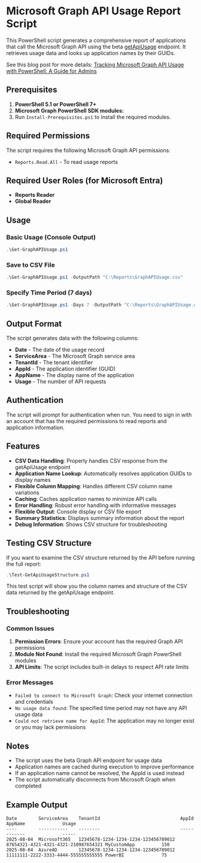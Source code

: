 # Microsoft Graph API Usage Report Script

This PowerShell script generates a comprehensive report of applications that call the Microsoft Graph API using the beta [getApiUsage](https://learn.microsoft.com/en-us/graph/api/reportroot-getapiusage?view=graph-rest-beta) endpoint. It retrieves usage data and looks up application names by their GUIDs.

See this blog post for more details: [Tracking Microsoft Graph API Usage with PowerShell: A Guide for Admins](https://mjfnet.com/p/tracking-microsoft-graph-api-usage-with-powershell-a-guide-for-admins/)

## Prerequisites

1. **PowerShell 5.1 or PowerShell 7+**
2. **Microsoft Graph PowerShell SDK modules:**
3. Run `Install-Prerequisites.ps1` to install the required modules.

## Required Permissions

The script requires the following Microsoft Graph API permissions:
- `Reports.Read.All` - To read usage reports

## Required User Roles (for Microsoft Entra)
- **Reports Reader** 
- **Global Reader** 

## Usage

### Basic Usage (Console Output)
```powershell
.\Get-GraphAPIUsage.ps1
```

### Save to CSV File
```powershell
.\Get-GraphAPIUsage.ps1 -OutputPath "C:\Reports\GraphAPIUsage.csv"
```

### Specify Time Period (7 days)
```powershell
.\Get-GraphAPIUsage.ps1 -Days 7 -OutputPath "C:\Reports\GraphAPIUsage.csv"
```

## Output Format

The script generates data with the following columns:
- **Date** - The date of the usage record
- **ServiceArea** - The Microsoft Graph service area
- **TenantId** - The tenant identifier
- **AppId** - The application identifier (GUID)
- **AppName** - The display name of the application
- **Usage** - The number of API requests

## Authentication

The script will prompt for authentication when run. You need to sign in with an account that has the required permissions to read reports and application information.

## Features

- **CSV Data Handling**: Properly handles CSV response from the getApiUsage endpoint
- **Application Name Lookup**: Automatically resolves application GUIDs to display names
- **Flexible Column Mapping**: Handles different CSV column name variations
- **Caching**: Caches application names to minimize API calls
- **Error Handling**: Robust error handling with informative messages
- **Flexible Output**: Console display or CSV file export
- **Summary Statistics**: Displays summary information about the report
- **Debug Information**: Shows CSV structure for troubleshooting

## Testing CSV Structure

If you want to examine the CSV structure returned by the API before running the full report:

```powershell
.\Test-GetApiUsageStructure.ps1
```

This test script will show you the column names and structure of the CSV data returned by the getApiUsage endpoint.

## Troubleshooting

### Common Issues

1. **Permission Errors**: Ensure your account has the required Graph API permissions
2. **Module Not Found**: Install the required Microsoft Graph PowerShell modules
3. **API Limits**: The script includes built-in delays to respect API rate limits

### Error Messages

- `Failed to connect to Microsoft Graph`: Check your internet connection and credentials
- `No usage data found`: The specified time period may not have any API usage data
- `Could not retrieve name for AppId`: The application may no longer exist or you may lack permissions

## Notes

- The script uses the beta Graph API endpoint for usage data
- Application names are cached during execution to improve performance
- If an application name cannot be resolved, the AppId is used instead
- The script automatically disconnects from Microsoft Graph when completed

## Example Output

```
Date        ServiceArea    TenantId                              AppId                                 AppName              Usage
----        -----------    --------                              -----                                 -------              -----
2025-08-04  Microsoft365   12345678-1234-1234-1234-123456789012 87654321-4321-4321-4321-210987654321 MyCustomApp          150
2025-08-04  AzureAD        12345678-1234-1234-1234-123456789012 11111111-2222-3333-4444-555555555555 PowerBI              75
```
